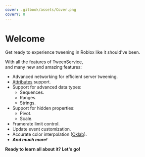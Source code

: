 ```yaml
---
cover: .gitbook/assets/Cover.png
coverY: 0
---
```


# Welcome

Get ready to experience tweening in Roblox like it should've been.

With all the features of TweenService,\
and many new and amazing features:

* Advanced networking for efficient server tweening.
* [Attributes](https://create.roblox.com/docs/scripting/attributes) support.
* Support for advanced data types:
  * Sequences.
  * Ranges.
  * Strings.
* Support for hidden properties:
  * Pivot.
  * Scale.
* Framerate limit control.
* Update event customization.
* Accurate color interpolation ([Oklab](https://observablehq.com/@aras-p/oklab-interpolation-test)).
* _**And much more!**_



**Ready to learn all about it? Let's go!**
